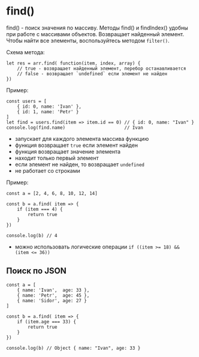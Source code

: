 # find()
find() - поиск значения по массиву. Методы find() и findIndex() удобны при работе с массивами объектов. Возвращает найденный элемент. Чтобы найти все элементы, воспользуйтесь методом `filter()`.

Схема метода:

    let res = arr.find( function(item, index, array) {
        // true - возвращает найденный элемент, перебор останавливается
        // false - возвращает `undefined` если элемент не найден
    })

Пример:

    const users = [
        { id: 0, name: 'Ivan' },
        { id: 1, name: 'Petr' }
    ]
    let find = users.find(item => item.id == 0) // { id: 0, name: "Ivan" }
    console.log(find.name)                      // Ivan

- запускает для каждого элемента массива функцию
- функция возвращает `true` если элемент найден
- функция возвращает значение элемента
- находит только первый элемент
- если элемент не найден, то возвращает `undefined`
- не работает со строками

Пример:

    const a = [2, 4, 6, 8, 10, 12, 14]

    const b = a.find( item => {
        if (item === 4) {
            return true
        }
    })

    console.log(b) // 4

- можно использовать логические операции `if ((item >= 18) && (item <= 36))`

## Поиск по JSON

    const a = [
        { name: 'Ivan',  age: 33 },
        { name: 'Petr',  age: 45 },
        { name: 'Sidor', age: 27 }
    ]

    const b = a.find( item => {
        if (item.age === 33) {
            return true
        }
    })

    console.log(b) // Object { name: "Ivan", age: 33 }
